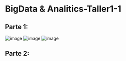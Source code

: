 # BigData & Analitics-Taller1-1

## Parte 1:

![image](https://user-images.githubusercontent.com/65041178/133100101-c15f0097-9687-4b2b-b431-a6a4f0ebc985.png)
![image](https://user-images.githubusercontent.com/65041178/133100348-c702709e-f092-4a1a-b6b6-8e57628b6134.png)
![image](https://user-images.githubusercontent.com/65041178/133100447-1597637f-5524-4a03-ad94-990c20a9e733.png)

## Parte 2:

